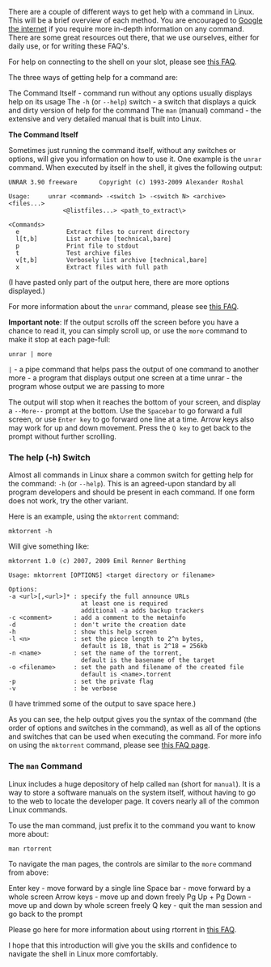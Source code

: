 
There are a couple of different ways to get help with a command in Linux. This will be a brief overview of each method. You are encouraged to [Google the internet](http://www.google.com) if you require more in-depth information on any command. There are some great resources out there, that we use ourselves, either for daily use, or for writing these FAQ's.

For help on connecting to the shell on your slot, please see [this FAQ](https://www.feralhosting.com/faq/view?question=12).

The three ways of getting help for a command are:

The Command Itself - command run without any options usually displays help on its usage
The `-h` (or `--help`) switch - a switch that displays a quick and dirty version of help for the command
The `man` (manual) command - the extensive and very detailed manual that is built into Linux.


**The Command Itself**

Sometimes just running the command itself, without any switches or options, will give you information on how to use it. One example is the `unrar` command. When executed by itself in the shell, it gives the following output:

~~~
UNRAR 3.90 freeware      Copyright (c) 1993-2009 Alexander Roshal

Usage:     unrar <command> -<switch 1> -<switch N> <archive> <files...>
               <@listfiles...> <path_to_extract\>

<Commands>
  e             Extract files to current directory
  l[t,b]        List archive [technical,bare]
  p             Print file to stdout
  t             Test archive files
  v[t,b]        Verbosely list archive [technical,bare]
  x             Extract files with full path
~~~

(I have pasted only part of the output here, there are more options displayed.)

For more information about the `unrar` command, please see [this FAQ](https://www.feralhosting.com/heron/faq/view?question=36).

**Important note**: If the output scrolls off the screen before you have a chance to read it, you can simply scroll up, or use the `more` command to make it stop at each page-full:

~~~
unrar | more
~~~

`|` - a pipe command that helps pass the output of one command to another
more - a program that displays output one screen at a time
unrar - the program whose output we are passing to more

The output will stop when it reaches the bottom of your screen, and display a `--More--` prompt at the bottom. Use the `Spacebar` to go forward a full screen, or use `Enter key` to go forward one line at a time. Arrow keys also may work for up and down movement. Press the `Q key` to get back to the prompt without further scrolling.

### The help (-h) Switch

Almost all commands in Linux share a common switch for getting help for the command: `-h` (or `--help`). This is an agreed-upon standard by all program developers and should be present in each command. If one form does not work, try the other variant.

Here is an example, using the `mktorrent` command:

~~~
mktorrent -h
~~~

Will give something like:

~~~
mktorrent 1.0 (c) 2007, 2009 Emil Renner Berthing

Usage: mktorrent [OPTIONS] <target directory or filename>

Options:
-a <url>[,<url>]* : specify the full announce URLs
                    at least one is required
                    additional -a adds backup trackers
-c <comment>      : add a comment to the metainfo
-d                : don't write the creation date
-h                : show this help screen
-l <n>            : set the piece length to 2^n bytes,
                    default is 18, that is 2^18 = 256kb
-n <name>         : set the name of the torrent,
                    default is the basename of the target
-o <filename>     : set the path and filename of the created file
                    default is <name>.torrent
-p                : set the private flag
-v                : be verbose
~~~

(I have trimmed some of the output to save space here.)

As you can see, the help output gives you the syntax of the command (the order of options and switches in the command), as well as all of the options and switches that can be used when executing the command. For more info on using the `mktorrent` command, please see [this FAQ page](https://www.feralhosting.com/faq/view?question=71).

### The `man` Command

Linux includes a huge depository of help called `man` (short for `manual`). It is a way to store a software manuals on the system itself, without having to go to the web to locate the developer page. It covers nearly all of the common Linux commands.

To use the man command, just prefix it to the command you want to know more about:

~~~
man rtorrent
~~~

To navigate the man pages, the controls are similar to the `more` command from above:
 
Enter key - move forward by a single line
Space bar - move forward by a whole screen
Arrow keys - move up and down freely
Pg Up + Pg Down - move up and down by whole screen freely
Q key - quit the man session and go back to the prompt

Please go here for more information about using rtorrent in [this FAQ](https://www.feralhosting.com/faq/view?question=2).

I hope that this introduction will give you the skills and confidence to navigate the shell in Linux more comfortably.



